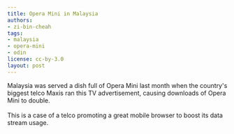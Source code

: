 ```yaml
---
title: Opera Mini in Malaysia
authors:
- zi-bin-cheah
tags:
- malaysia
- opera-mini
- odin
license: cc-by-3.0
layout: post
---
```

Malaysia was served a dish full of Opera Mini  last month when the country&#39;s biggest telco Maxis ran this TV advertisement, causing downloads of Opera Mini to double.<br/><br/>This is a case of a telco promoting a great mobile browser to boost its data stream usage.<br/><br/><object width="425" height="344"><param name="movie" value="http://www.youtube.com/v/e_ZLWwiPZKw&amp;hl=en&amp;fs=1" /><param name="allowFullScreen" value="true" /><embed src="http://www.youtube.com/v/e_ZLWwiPZKw&amp;hl=en&amp;fs=1" type="application/x-shockwave-flash" allowfullscreen="true" width="425" height="344" allowscriptaccess="never" /></object><br/><br/>
